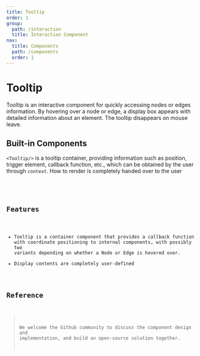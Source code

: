```yaml
---
title: Tooltip
order: 1
group:
  path: /interaction
  title: Interaction Component
nav:
  title: Components
  path: /components
  order: 1
---
```


# Tooltip

Tooltip is an interactive component for quickly accessing nodes or edges information. By hovering over a node or edge, a display box appears with detailed information about an element. The tooltip disappears on mouse leave.

## Built-in Components

`<Tooltip/>` is a tooltip container, providing information such as position, trigger element, callback function, etc., which can be obtained by the user through `context`. How to render is completely handed over to the user

<code src='./demos/index.tsx'>
<API src='./index.tsx'>

## Features

- Tooltip is a container component that provides a callback function with coordinate positioning to internal components, with possibly two variants depending on whether a Node or Edge is hovered over.
- Display contents are completely user-defined

## Reference

> We welcome the Github community to discuss the component design and implementation, and build an open-source solution together.
